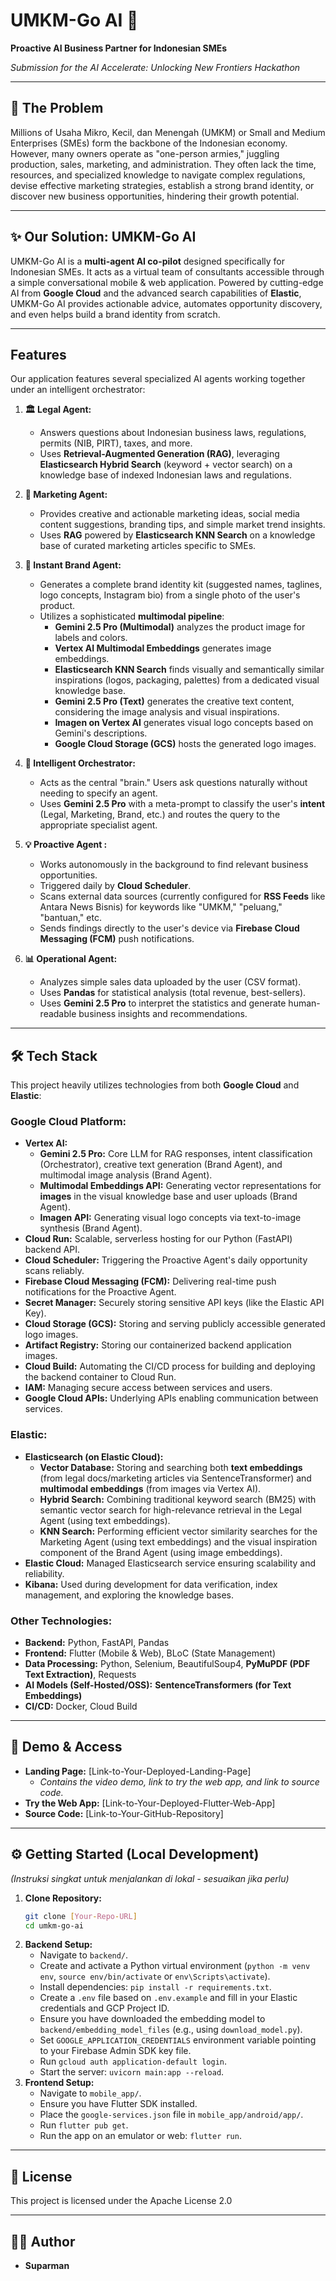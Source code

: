 # UMKM-Go AI 🚀

**Proactive AI Business Partner for Indonesian SMEs**

_Submission for the AI Accelerate: Unlocking New Frontiers Hackathon_

---

## 🎯 The Problem

Millions of Usaha Mikro, Kecil, dan Menengah (UMKM) or Small and Medium Enterprises (SMEs) form the backbone of the Indonesian economy. However, many owners operate as "one-person armies," juggling production, sales, marketing, and administration. They often lack the time, resources, and specialized knowledge to navigate complex regulations, devise effective marketing strategies, establish a strong brand identity, or discover new business opportunities, hindering their growth potential.

---

## ✨ Our Solution: UMKM-Go AI

UMKM-Go AI is a **multi-agent AI co-pilot** designed specifically for Indonesian SMEs. It acts as a virtual team of consultants accessible through a simple conversational mobile & web application. Powered by cutting-edge AI from **Google Cloud** and the advanced search capabilities of **Elastic**, UMKM-Go AI provides actionable advice, automates opportunity discovery, and even helps build a brand identity from scratch.

---

##  Features

Our application features several specialized AI agents working together under an intelligent orchestrator:

1.  **🏛️ Legal Agent:**
    * Answers questions about Indonesian business laws, regulations, permits (NIB, PIRT), taxes, and more.
    * Uses **Retrieval-Augmented Generation (RAG)**, leveraging **Elasticsearch Hybrid Search** (keyword + vector search) on a knowledge base of indexed Indonesian laws and regulations.

2.  **📣 Marketing Agent:**
    * Provides creative and actionable marketing ideas, social media content suggestions, branding tips, and simple market trend insights.
    * Uses **RAG** powered by **Elasticsearch KNN Search** on a knowledge base of curated marketing articles specific to SMEs.

3.  **🎨 Instant Brand Agent:**
    * Generates a complete brand identity kit (suggested names, taglines, logo concepts, Instagram bio) from a single photo of the user's product.
    * Utilizes a sophisticated **multimodal pipeline**:
        * **Gemini 2.5 Pro (Multimodal)** analyzes the product image for labels and colors.
        * **Vertex AI Multimodal Embeddings** generates image embeddings.
        * **Elasticsearch KNN Search** finds visually and semantically similar inspirations (logos, packaging, palettes) from a dedicated visual knowledge base.
        * **Gemini 2.5 Pro (Text)** generates the creative text content, considering the image analysis and visual inspirations.
        * **Imagen on Vertex AI** generates visual logo concepts based on Gemini's descriptions.
        * **Google Cloud Storage (GCS)** hosts the generated logo images.

4.  **🧠 Intelligent Orchestrator:**
    * Acts as the central "brain." Users ask questions naturally without needing to specify an agent.
    * Uses **Gemini 2.5 Pro** with a meta-prompt to classify the user's **intent** (Legal, Marketing, Brand, etc.) and routes the query to the appropriate specialist agent.

5.  **💡 Proactive Agent :**
    * Works autonomously in the background to find relevant business opportunities.
    * Triggered daily by **Cloud Scheduler**.
    * Scans external data sources (currently configured for **RSS Feeds** like Antara News Bisnis) for keywords like "UMKM," "peluang," "bantuan," etc.
    * Sends findings directly to the user's device via **Firebase Cloud Messaging (FCM)** push notifications.

6.  **📊 Operational Agent:**
    * Analyzes simple sales data uploaded by the user (CSV format).
    * Uses **Pandas** for statistical analysis (total revenue, best-sellers).
    * Uses **Gemini 2.5 Pro** to interpret the statistics and generate human-readable business insights and recommendations.

---

## 🛠️ Tech Stack

This project heavily utilizes technologies from both **Google Cloud** and **Elastic**:

### **Google Cloud Platform:**

* **Vertex AI:**
    * **Gemini 2.5 Pro:** Core LLM for RAG responses, intent classification (Orchestrator), creative text generation (Brand Agent), and multimodal image analysis (Brand Agent).
    * **Multimodal Embeddings API:** Generating vector representations for **images** in the visual knowledge base and user uploads (Brand Agent).
    * **Imagen API:** Generating visual logo concepts via text-to-image synthesis (Brand Agent).
* **Cloud Run:** Scalable, serverless hosting for our Python (FastAPI) backend API.
* **Cloud Scheduler:** Triggering the Proactive Agent's daily opportunity scans reliably.
* **Firebase Cloud Messaging (FCM):** Delivering real-time push notifications for the Proactive Agent.
* **Secret Manager:** Securely storing sensitive API keys (like the Elastic API Key).
* **Cloud Storage (GCS):** Storing and serving publicly accessible generated logo images.
* **Artifact Registry:** Storing our containerized backend application images.
* **Cloud Build:** Automating the CI/CD process for building and deploying the backend container to Cloud Run.
* **IAM:** Managing secure access between services and users.
* **Google Cloud APIs:** Underlying APIs enabling communication between services.

### **Elastic:**

* **Elasticsearch (on Elastic Cloud):**
    * **Vector Database:** Storing and searching both **text embeddings** (from legal docs/marketing articles via SentenceTransformer) and **multimodal embeddings** (from images via Vertex AI).
    * **Hybrid Search:** Combining traditional keyword search (BM25) with semantic vector search for high-relevance retrieval in the Legal Agent (using text embeddings).
    * **KNN Search:** Performing efficient vector similarity searches for the Marketing Agent (using text embeddings) and the visual inspiration component of the Brand Agent (using image embeddings).
* **Elastic Cloud:** Managed Elasticsearch service ensuring scalability and reliability.
* **Kibana:** Used during development for data verification, index management, and exploring the knowledge bases.

### **Other Technologies:**

* **Backend:** Python, FastAPI, Pandas
* **Frontend:** Flutter (Mobile & Web), BLoC (State Management)
* **Data Processing:** Python, Selenium, BeautifulSoup4, **PyMuPDF (PDF Text Extraction)**, Requests
* **AI Models (Self-Hosted/OSS):** **SentenceTransformers (for Text Embeddings)**
* **CI/CD:** Docker, Cloud Build

---

## 🚀 Demo & Access

* **Landing Page:** [Link-to-Your-Deployed-Landing-Page]
    * _Contains the video demo, link to try the web app, and link to source code._
* **Try the Web App:** [Link-to-Your-Deployed-Flutter-Web-App]
* **Source Code:** [Link-to-Your-GitHub-Repository]

---

## ⚙️ Getting Started (Local Development)

*(Instruksi singkat untuk menjalankan di lokal - sesuaikan jika perlu)*

1.  **Clone Repository:**
    ```bash
    git clone [Your-Repo-URL]
    cd umkm-go-ai
    ```
2.  **Backend Setup:**
    * Navigate to `backend/`.
    * Create and activate a Python virtual environment (`python -m venv env`, `source env/bin/activate` or `env\Scripts\activate`).
    * Install dependencies: `pip install -r requirements.txt`.
    * Create a `.env` file based on `.env.example` and fill in your Elastic credentials and GCP Project ID.
    * Ensure you have downloaded the embedding model to `backend/embedding_model_files` (e.g., using `download_model.py`).
    * Set `GOOGLE_APPLICATION_CREDENTIALS` environment variable pointing to your Firebase Admin SDK key file.
    * Run `gcloud auth application-default login`.
    * Start the server: `uvicorn main:app --reload`.
3.  **Frontend Setup:**
    * Navigate to `mobile_app/`.
    * Ensure you have Flutter SDK installed.
    * Place the `google-services.json` file in `mobile_app/android/app/`.
    * Run `flutter pub get`.
    * Run the app on an emulator or web: `flutter run`.

---

## 📜 License

This project is licensed under the Apache License 2.0

---

## 👨‍💻 Author

* **Suparman**